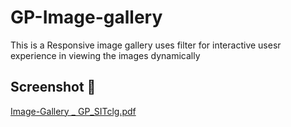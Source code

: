 # GP-Image-gallery
This is a Responsive image gallery uses filter for interactive usesr experience in viewing the images dynamically

## Screenshot 📌
[Image-Gallery _ GP_SITclg.pdf](https://github.com/IamGP-code/GP-Image-gallery/files/12328978/Image-Gallery._.GP_SITclg.pdf)
